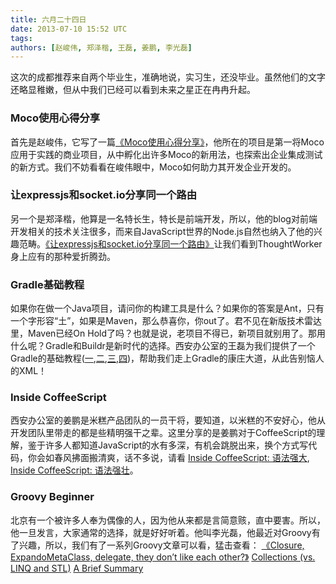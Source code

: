 ```yaml
---
title: 六月二十四日
date: 2013-07-10 15:52 UTC
tags:
authors: [赵峻伟, 郑泽楷, 王磊, 姜鹏, 李光磊]
---
```

这次的成都推荐来自两个毕业生，准确地说，实习生，还没毕业。虽然他们的文字还略显稚嫩，但从中我们已经可以看到未来之星正在冉冉升起。

### Moco使用心得分享
首先是赵峻伟，它写了一篇[《Moco使用心得分享》](http://toozhao.com/blog/2013/06/13/moco/)，他所在的项目是第一将Moco应用于实践的商业项目，从中孵化出许多Moco的新用法，也探索出企业集成测试的新方式。我们不妨看看在峻伟眼中，Moco如何助力其开发企业开发的。

### 让expressjs和socket.io分享同一个路由
另一个是郑泽楷，他算是一名特长生，特长是前端开发，所以，他的blog对前端开发相关的技术关注很多，而来自JavaScript世界的Node.js自然也纳入了他的兴趣范畴。[《让expressjs和socket.io分享同一个路由》](http://www.closure.pro/index.html#/article/51c2e064e742b80000000001)让我们看到ThoughtWorker身上应有的那种爱折腾劲。

### Gradle基础教程
如果你在做一个Java项目，请问你的构建工具是什么？如果你的答案是Ant，只有一个字形容“土”，如果是Maven，那么恭喜你，你out了。君不见在新版技术雷达里，Maven已经On Hold了吗？也就是说，老项目不得已，新项目就别用了。那用什么呢？Gradle和Buildr是新时代的选择。西安办公室的王磊为我们提供了一个Gradle的基础教程([一](http://wldandan.github.io/blog/2013/01/23/gradle-learning-one/),[二](http://wldandan.github.io/blog/2013/01/23/gradle-learning-two/),[三](http://wldandan.github.io/blog/2013/01/24/gradle-learning-three/),[四](http://wldandan.github.io/blog/2013/01/25/gradle-learning-four/))，帮助我们走上Gradle的康庄大道，从此告别恼人的XML！

### Inside CoffeeScript
西安办公室的姜鹏是米糕产品团队的一员干将，要知道，以米糕的不安好心，他从开发团队里带走的都是些精明强干之辈。这里分享的是姜鹏对于CoffeeScript的理解，鉴于许多人都知道JavaScript的水有多深，有机会跳脱出来，换个方式写代码，你会如春风拂面搬清爽，话不多说，请看 [Inside CoffeeScript: 语法强大](http://jiangpeng.info/blogs/2012/05/26/inside-coffeescript-1.html), [Inside CoffeeScript: 语法强壮](http://jiangpeng.info/blogs/2012/05/26/inside-coffeescript-2.html)。

### Groovy Beginner
北京有一个被许多人奉为偶像的人，因为他从来都是言简意赅，直中要害。所以，他一旦发言，大家通常的选择，就是好好听着。他叫李光磊，他最近对Groovy有了兴趣，所以，我们有了一系列Groovy文章可以看，猛击查看：
[《Closure, ExpandoMetaClass, delegate, they don’t like each other?》](http://liguanglei.name/blogs/2013/06/05/groovy-beginner-collections-vs-linq-and-stl/) 
[Collections (vs. LINQ and STL)](http://liguanglei.name/blogs/2013/06/05/groovy-beginner-collections-vs-linq-and-stl/)
[A Brief Summary](http://liguanglei.name/blogs/2013/06/06/groovy-beginner-a-brief-summary/)

